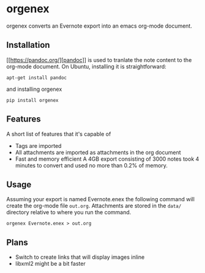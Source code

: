 # orgenex

orgenex converts an Evernote export into an emacs org-mode document.

## Installation

[[https://pandoc.org/][pandoc]] is used to tranlate the note content
to the org-mode document. On Ubuntu, installing it is straightforward:
```
apt-get install pandoc
```
and installing orgenex 
```
pip install orgenex
```

## Features

A short list of features that it's capable of 

* Tags are imported
* All attachments are imported as attachments in the org document
* Fast and memory efficient
  A 4GB export consisting of 3000 notes took 4 minutes to convert and
  used no more than 0.2% of memory.

## Usage

Assuming your export is named Evernote.enex the following command will
create the org-mode file `out.org`. Attachments are stored in the
`data/` directory relative to where you run the command.

```
orgenex Evernote.enex > out.org
```

## Plans

* Switch to create links that will display images inline
* libxml2 might be a bit faster
